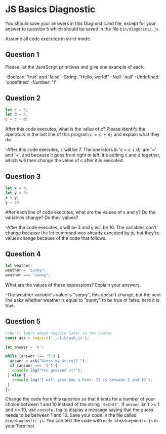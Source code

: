 # JS Basics Diagnostic

You should save your answers in this Diagnostic.md file, except for your answer to
question 5 which should be saved in the file `bin/diagnostic.js`.

Assume all code executes in strict mode.

## Question 1

Please list the JavaScript primitives and give one example of each.

-Boolean: 'true' and 'false'
-String: "Hello, world!"
-Null: 'null'
-Undefined: 'undefined'
-Number: '1'

## Question 2

```js
let c = 5;
let d = 2;
c = c + d;

```

After this code executes, what is the value of c?  Please identify the operators in the last line of this program `c = c + d;` and explain what they do.

-After this code executes, c will be 7. The operators in 'c = c + d;' are '=' and '+', and because it goes from right to left, it's adding c and d together, which will then change the value of c after it is executed.

## Question 3

```js
let x = 4;
let y = 3;
x = y;
y = 10;
```

After each line of code executes, what are the values of x and y?  Do the variables change?  Do their values?

-After the code executes, x will be 3 and y will be 10. The variables don't change because the let command was already executed by js, but they're values change because of the code that follows.

## Question 4

```js
let weather;
weather = "sunny";
weather === "sunny";
```

What are the values of these expressions?  Explain your answers.

-The weather variable's value is "sunny", this doesn't change, but the next line asks whether weather is equal to "sunny" to be true or false; here it is true.

## Question 5

```js
//We'll learn about require later in the course
const ask = require('../lib/ask.js');

let answer = 'n';

while (answer !== '5') {
  answer = ask("Guess my secret? ");
  if (answer === '5') {
   console.log("You guessed it!");
 } else {
   console.log('I will give you a hint. It is between 1 and 10');
 }
};
```

Change the code from this question so that it tests for a number of your choice
between 1 and 10 instead of the string `'SeCrEt'`.  If `answer` isn't >= 1 and
<= 10, use `console.log` to display a message saying that the guess needs to
be between 1 and 10.  Save your code in the file called `bin/diagnostic.js`.
You can test the code with `node bin/diagnostic.js` in your Terminal.
